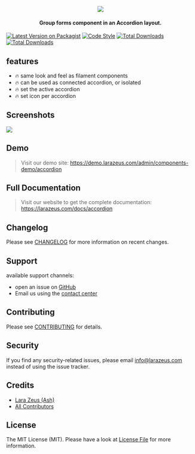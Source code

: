 <p align="center">
<a href="https://larazeus.com"><img src="https://larazeus.com/images/lara-zeus-accordion.webp" /></a>
</p>

<h4 align="center">Group forms component in an Accordion layout.</h4>

<p align="center">

[![Latest Version on Packagist](https://img.shields.io/packagist/v/lara-zeus/accordion.svg?style=flat-square)](https://packagist.org/packages/lara-zeus/accordion)
[![Code Style](https://img.shields.io/github/actions/workflow/status/lara-zeus/accordion/fix-php-code-style-issues.yml?label=code-style&flat-square)](https://github.com/lara-zeus/accordion/actions?query=workflow%3Afix-php-code-style-issues+branch%3Amain)
[![Total Downloads](https://img.shields.io/packagist/dt/lara-zeus/accordion.svg?style=flat-square)](https://packagist.org/packages/lara-zeus/accordion)
[![Total Downloads](https://img.shields.io/github/stars/lara-zeus/accordion?style=flat-square)](https://github.com/lara-zeus/accordion)

</p>

## features
- 🔥 same look and feel as filament components
- 🔥 can be used as connected accordion, or isolated
- 🔥 set the active accordion
- 🔥 set icon per accordion

## Screenshots

![](https://larazeus.com/images/screenshots/accordion/accordion-1.webp)

## Demo

> Visit our demo site: https://demo.larazeus.com/admin/components-demo/accordion

## Full Documentation

> Visit our website to get the complete documentation: https://larazeus.com/docs/accordion

## Changelog

Please see [CHANGELOG](CHANGELOG.md) for more information on recent changes.

## Support
available support channels:

* open an issue on [GitHub](https://github.com/lara-zeus/accordion/issues)
* Email us using the [contact center](https://larazeus.com/contact-us)

## Contributing

Please see [CONTRIBUTING](CONTRIBUTING.md) for details.

## Security

If you find any security-related issues, please email info@larazeus.com instead of using the issue tracker.

## Credits

-   [Lara Zeus (Ash)](https://github.com/atmonshi)
-   [All Contributors](../../contributors)

## License

The MIT License (MIT). Please have a look at [License File](LICENSE.md) for more information.
